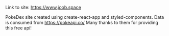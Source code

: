 Link to site: https://www.joob.space

PokeDex site created using create-react-app and styled-components.
Data is consumed from https://pokeapi.co/
Many thanks to them for providing this free api!
